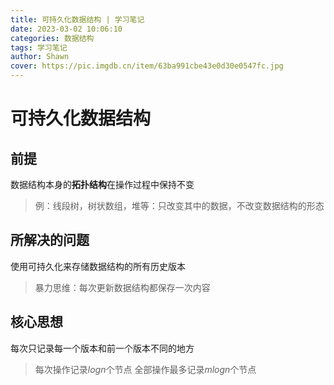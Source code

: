 ```yaml
---
title: 可持久化数据结构 | 学习笔记
date: 2023-03-02 10:06:10
categories: 数据结构
tags: 学习笔记
author: Shawn
cover: https://pic.imgdb.cn/item/63ba991cbe43e0d30e0547fc.jpg
---
```

# 可持久化数据结构
## 前提
数据结构本身的**拓扑结构**在操作过程中保持不变
>例：线段树，树状数组，堆等：只改变其中的数据，不改变数据结构的形态
## 所解决的问题
使用可持久化来存储数据结构的所有历史版本
>暴力思维：每次更新数据结构都保存一次内容
## 核心思想
每次只记录每一个版本和前一个版本不同的地方
>每次操作记录$logn$个节点
全部操作最多记录$mlogn$个节点



